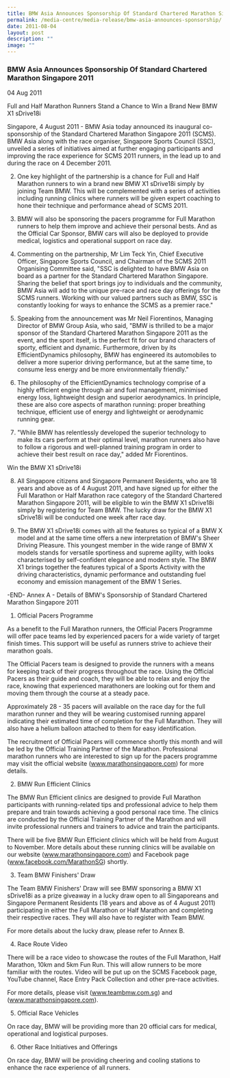 ```yaml
---
title: BMW Asia Announces Sponsorship Of Standard Chartered Marathon Singapore 2011
permalink: /media-centre/media-release/bmw-asia-announces-sponsorship/
date: 2011-08-04
layout: post
description: ""
image: ""
---
```

### **BMW Asia Announces Sponsorship Of Standard Chartered Marathon Singapore 2011**

04 Aug 2011


Full and Half Marathon Runners Stand a Chance to Win a Brand New BMW X1 sDrive18i

Singapore, 4 August 2011 - BMW Asia today announced its inaugural co-sponsorship of the Standard Chartered Marathon Singapore 2011 (SCMS). BMW Asia along with the race organiser, Singapore Sports Council (SSC), unveiled a series of initiatives aimed at further engaging participants and improving the race experience for SCMS 2011 runners, in the lead up to and during the race on 4 December 2011.

2. One key highlight of the partnership is a chance for Full and Half Marathon runners to win a brand new BMW X1 sDrive18i simply by joining Team BMW. This will be complemented with a series of activities including running clinics where runners will be given expert coaching to hone their technique and performance ahead of SCMS 2011.

3. BMW will also be sponsoring the pacers programme for Full Marathon runners to help them improve and achieve their personal bests. And as the Official Car Sponsor, BMW cars will also be deployed to provide medical, logistics and operational support on race day.

4. Commenting on the partnership, Mr Lim Teck Yin, Chief Executive Officer, Singapore Sports Council, and Chairman of the SCMS 2011 Organising Committee said, "SSC is delighted to have BMW Asia on board as a partner for the Standard Chartered Marathon Singapore. Sharing the belief that sport brings joy to individuals and the community, BMW Asia will add to the unique pre-race and race day offerings for the SCMS runners. Working with our valued partners such as BMW, SSC is constantly looking for ways to enhance the SCMS as a premier race."

5. Speaking from the announcement was Mr Neil Fiorentinos, Managing Director of BMW Group Asia, who said, "BMW is thrilled to be a major sponsor of the Standard Chartered Marathon Singapore 2011 as the event, and the sport itself, is the perfect fit for our brand characters of sporty, efficient and dynamic. Furthermore, driven by its EfficientDynamics philosophy, BMW has engineered its automobiles to deliver a more superior driving performance, but at the same time, to consume less energy and be more environmentally friendly."

6. The philosophy of the EfficientDynamics technology comprise of a highly efficient engine through air and fuel management, minimised energy loss, lightweight design and superior aerodynamics. In principle, these are also core aspects of marathon running: proper breathing technique, efficient use of energy and lightweight or aerodynamic running gear.

7. "While BMW has relentlessly developed the superior technology to make its cars perform at their optimal level, marathon runners also have to follow a rigorous and well-planned training program in order to achieve their best result on race day," added Mr Fiorentinos.

Win the BMW X1 sDrive18i

8. All Singapore citizens and Singapore Permanent Residents, who are 18 years and above as of 4 August 2011, and have signed up for either the Full Marathon or Half Marathon race category of the Standard Chartered Marathon Singapore 2011, will be eligible to win the BMW X1 sDrive18i simply by registering for Team BMW. The lucky draw for the BMW X1 sDrive18i will be conducted one week after race day.

9. The BMW X1 sDrive18i comes with all the features so typical of a BMW X model and at the same time offers a new interpretation of BMW's Sheer Driving Pleasure. This youngest member in the wide range of BMW X models stands for versatile sportiness and supreme agility, with looks characterised by self-confident elegance and modern style. The BMW X1 brings together the features typical of a Sports Activity with the driving characteristics, dynamic performance and outstanding fuel economy and emission management of the BMW 1 Series.

-END-
Annex A - Details of BMW's Sponsorship of Standard Chartered Marathon Singapore 2011

1. Official Pacers Programme

As a benefit to the Full Marathon runners, the Official Pacers Programme will offer pace teams led by experienced pacers for a wide variety of target finish times. This support will be useful as runners strive to achieve their marathon goals.

The Official Pacers team is designed to provide the runners with a means for keeping track of their progress throughout the race. Using the Official Pacers as their guide and coach, they will be able to relax and enjoy the race, knowing that experienced marathoners are looking out for them and moving them through the course at a steady pace.

Approximately 28 - 35 pacers will available on the race day for the full marathon runner and they will be wearing customised running apparel indicating their estimated time of completion for the Full Marathon. They will also have a helium balloon attached to them for easy identification.

The recruitment of Official Pacers will commence shortly this month and will be led by the Official Training Partner of the Marathon. Professional marathon runners who are interested to sign up for the pacers programme may visit the official website (www.marathonsingapore.com) for more details.

2. BMW Run Efficient Clinics

The BMW Run Efficient clinics are designed to provide Full Marathon participants with running-related tips and professional advice to help them prepare and train towards achieving a good personal race time. The clinics are conducted by the Official Training Partner of the Marathon and will invite professional runners and trainers to advice and train the participants.

There will be five BMW Run Efficient clinics which will be held from August to November. More details about these running clinics will be available on our website (www.marathonsingapore.com) and Facebook page (www.facebook.com/MarathonSG) shortly.

3. Team BMW Finishers' Draw

The Team BMW Finishers' Draw will see BMW sponsoring a BMW X1 sDrive18i as a prize giveaway in a lucky draw open to all Singaporeans and Singapore Permanent Residents (18 years and above as of 4 August 2011) participating in either the Full Marathon or Half Marathon and completing their respective races. They will also have to register with Team BMW.

For more details about the lucky draw, please refer to Annex B.

4. Race Route Video

There will be a race video to showcase the routes of the Full Marathon, Half Marathon, 10km and 5km Fun Run. This will allow runners to be more familiar with the routes. Video will be put up on the SCMS Facebook page, YouTube channel, Race Entry Pack Collection and other pre-race activities.

For more details, please visit (www.teambmw.com.sg) and (www.marathonsingapore.com).

5. Official Race Vehicles

On race day, BMW will be providing more than 20 official cars for medical, operational and logistical purposes.

6. Other Race Initiatives and Offerings

On race day, BMW will be providing cheering and cooling stations to enhance the race experience of all runners.
